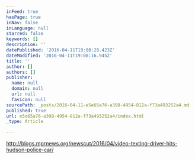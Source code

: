 ```yaml
---
inFeed: true
hasPage: true
inNav: false
inLanguage: null
starred: false
keywords: []
description: ''
datePublished: '2016-04-11T19:08:28.423Z'
dateModified: '2016-04-11T19:08:16.945Z'
title: ''
author: []
authors: []
publisher:
  name: null
  domain: null
  url: null
  favicon: null
sourcePath: _posts/2016-04-11-e5e65a76-a398-4954-812a-f73a493252a4.md
published: true
url: e5e65a76-a398-4954-812a-f73a493252a4/index.html
_type: Article

---
```

http://blogs.mprnews.org/newscut/2016/04/video-texting-driver-hits-hudson-police-car/